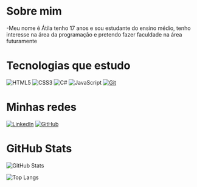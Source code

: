 # Sobre mim
-Meu nome é Átila tenho 17 anos e sou estudante do ensino médio, tenho interesse na área da programação e pretendo fazer faculdade na área futuramente

# Tecnologias que estudo

![HTML5](https://img.shields.io/badge/HTML5-000?style=for-the-badge&logo=html5)
![CSS3](https://img.shields.io/badge/CSS3-000?style=for-the-badge&logo=css3&logoColor=264CE4)
![C#](https://img.shields.io/badge/C%23-000?style=for-the-badge&logo=c-sharp&logoColor=823085)
![JavaScript](https://img.shields.io/badge/JavaScript-000?style=for-the-badge&logo=javascript)
[![Git](https://img.shields.io/badge/Git-000?style=for-the-badge&logo=git&logoColor=E94D5F)](https://git-scm.com/doc) 

# Minhas redes

[![LinkedIn](https://img.shields.io/badge/LinkedIn-000?style=for-the-badge&logo=linkedin&logoColor=0E76A8)](https://www.linkedin.com/in/atilabm)
[![GitHub](https://img.shields.io/badge/GitHub-000?style=for-the-badge&logo=github&logoColor=gray)](https://github.com/AtilaBM)

# GitHub Stats
![GitHub Stats](https://github-readme-stats.vercel.app/api?username=AtilaBM&theme=transparent&bg_color=000&border_color=30A3DC&show_icons=true&icon_color=30A3DC&title_color=E94D5F&text_color=FFF)

![Top Langs](https://github-readme-stats-git-masterrstaa-rickstaa.vercel.app/api/top-langs/?username=AtilaBM&layout=compact&bg_color=000&border_color=30A3DC&title_color=E94D5F&text_color=FFF)

